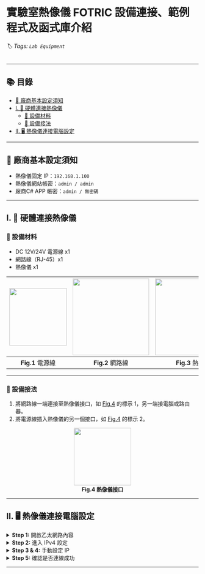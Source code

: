 
# 實驗室熱像儀 FOTRIC 設備連接、範例程式及函式庫介紹
###### 🏷 Tags: `Lab Equipment`
---
## 📚 目錄

- [📌 廠商基本設定須知](#-廠商基本設定須知)
- [I. 🔌 硬體連接熱像儀](#i--硬體連接熱像儀)
  - [🧰 設備材料](#-設備材料)
  - [🧯 設備接法](#-設備接法)
- [II. 🖥 熱像儀連接電腦設定](#ii--熱像儀連接電腦設定)

---

## 📌 廠商基本設定須知

- 熱像儀固定 IP：`192.168.1.100`  
- 熱像儀網站帳密：`admin / admin`  
- 廠商C# APP 帳密：`admin / 無密碼`

---

## I. 🔌 硬體連接熱像儀

### 🧰 設備材料

- DC 12V/24V 電源線 x1  
- 網路線（RJ-45）x1  
- 熱像儀 x1

| <img src="電源線24v.jpg" height="150"> | <img src="網路線.jpg" height="200"> | <img src="熱像儀.jpg" height="200"> | 
|:---------------------------:|:----------------------------:|:------------------:|
| **Fig.1** 電源線 | **Fig.2** 網路線 | **Fig.3** 熱像儀 |

---

### 🧯 設備接法

1. 將網路線一端連接至熱像儀接口，如 [Fig.4](#fig4-熱像儀接口) 的標示 1，另一端接電腦或路由器。  
2. 將電源線插入熱像儀的另一個接口，如 [Fig.4](#fig4-熱像儀接口) 的標示 2。

<p align="center">
  <img src="熱像儀接口.png" height="150"><br>
  <b><a name="fig4-熱像儀接口">Fig.4 熱像儀接口</a></b>
</p>

---

## II. 🖥 熱像儀連接電腦設定

<details>
<summary><strong>Step 1:</strong> 開啟乙太網路內容</summary>

右鍵點選乙太網路 → 點選「內容」  
<img src="連接1.png">
</details>

<details>
<summary><strong>Step 2:</strong> 進入 IPv4 設定</summary>

選擇「網際通訊協定第 4 版（TCP/IPv4）」 → 點選「內容」  
<img src="連接2.png">
</details>

<details>
<summary><strong>Step 3 & 4:</strong> 手動設定 IP</summary>

- 選擇「使用下列的 IP 位址」  
- IP 輸入 `192.168.1.xx`（`xx` 為任意 2~254 之間的數字）  
- 子網路遮罩：`255.255.255.0`  

> ⚠️ **注意**：IP 不可與 [熱像儀固定 IP](#📌-廠商基本設定須知) `192.168.1.100` 相同。

<img src="連接3.png">
</details>

<details>
<summary><strong>Step 5:</strong> 確認是否連線成功</summary>

在瀏覽器輸入 `192.168.1.100`，若連接成功會顯示以下畫面  
（登入帳密見 [廠商基本設定須知](#📌-廠商基本設定須知)）  
<img src="熱像儀網站畫面.png">
</details>

---
